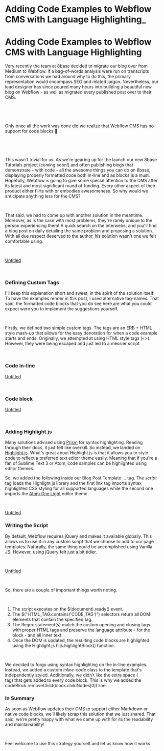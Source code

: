 # Adding Code Examples to Webflow CMS with Language Highlighting_

# Adding Code Examples to Webflow CMS with Language Highlighting

Very recently the team at 8base decided to migrate our blog over from Medium to Webflow. If a bag-of-words analysis were run on transcripts from conversations we had around why to do this, the primary representation would encompass SEO and related jargon. Nevertheless, our lead designer has since poured many hours into building a beautiful new blog on Webflow - as well as migrated every published post over to their CMS.

‍

‍

Only once all the work was done did we realize that Webflow CMS has no support for code blocks 🤦

‍

‍

This wasn't trivial for us. As we're gearing up for the launch our new 8base Tutorials project (coming soon!) and often publishing blogs that demonstrate - with code - all the awesome things you can do on 8base, displaying properly formatted code both in-line and as blocks is a must. Hopefully, Webflow is going to give some special attention to the CMS after its latest and most significant round of funding. Every other aspect of their product either flirts with or embodies awesomeness. So why would we anticipate anything less for the CMS?

‍

That said, we had to come up with another solution in the meantime. Moreover, as is the case with most problems, they're rarely unique to the person experiencing them! A quick search on the interwebs, and you'll find a blog post on daily detailing the same problem and proposing a solution. With all due respect deserved to the author, his solution wasn't one we felt comfortable using.

‍

[Untitled](Adding%20Code%20Examples%20to%20Webflow%20CMS%20with%20Language%20%20807f5ef312344f8e8447d2022d2d2d02/Untitled%20Database%20cce4fd1d3ee04147800c81b07dc7e5bf.csv)

‍

### Defining Custom Tags

I'll keep this explanation short and sweet, in the spirit of the solution itself! To have the examples render in *this* post, I used alternative tag-names. That said, the formatted code blocks that you do see here are what you could expect were you to implement the suggestions yourself.

‍

Firstly, we defined two simple custom tags. The tags are an ERB + HTML style mash-up that allows for the easy denotation for when a code example starts and ends. Originally, we attempted at using HTML style tags (<>). However, they were being escaped and just led to a messier script.

‍

### **Code In-line**

[Untitled](Adding%20Code%20Examples%20to%20Webflow%20CMS%20with%20Language%20%20807f5ef312344f8e8447d2022d2d2d02/Untitled%20Database%20a11f160f8cd44bc1bb10642f4bb9d71f.csv)

‍

### **Code block**

[Untitled](Adding%20Code%20Examples%20to%20Webflow%20CMS%20with%20Language%20%20807f5ef312344f8e8447d2022d2d2d02/Untitled%20Database%20412f945320f545c6b7d6ab54db7f9d9c.csv)

‍

### Adding Highlight.js

Many solutions advised using [Prism](https://prismjs.com/) for syntax highlighting. Reading through their docs, it just felt like overkill. So instead, we landed on [Highlight.js](https://highlightjs.org/). What's great about Highlight.js is that it allows you to style code to reflect a preferred text editor theme easily. Meaning that if you're a fan of Sublime Text 3 or Atom, code samples can be highlighted using editor themes.

So, we added the following inside our Blog Post Template <head>...</head> tag. The *script* tag loads the Highlight.js library and the first *link* tag imports syntax highlighted CSS styling for all supported languages while the second one imports the [Atom One Light](https://highlightjs.org/static/demo/) editor theme.

‍

[Untitled](Adding%20Code%20Examples%20to%20Webflow%20CMS%20with%20Language%20%20807f5ef312344f8e8447d2022d2d2d02/Untitled%20Database%20f582f4deb9514596bff76f774e8f2772.csv)

### Writing the Script

By default, Webflow requires jQuery and makes it available globally. This allows us to use it in any custom script that we choose to add to our page templates. Naturally, the same thing could be accomplished using Vanilla JS. However, using jQuery felt just a bit tidier.

‍

[Untitled](Adding%20Code%20Examples%20to%20Webflow%20CMS%20with%20Language%20%20807f5ef312344f8e8447d2022d2d2d02/Untitled%20Database%20ec53a827db4d4382b6dbfb6f55863d74.csv)

‍

So, there are a couple of important things worth noting.

‍

1. The script executes on the $(document).ready() event.
2. The $("HTML_TAG:contains('CODE_TAG')") selectors return all DOM elements that contain the specified tag.
3. The Regex statement(s) match the custom opening and closing tags with proper HTML tags and preserve the language attribute - for the block - and all inner text.
4. Once the DOM is updated, the resulting code blocks are highlighted using the Highlight.js hljs.highlightBlock() function.

‍

We decided to forgo using syntax highlighting on the in-line examples. Instead, we added a custom *inline-code* class to the template that's independently styled. Additionally, we didn't like the extra space (**<br>** tag) that gets added to every code block. This is why we added the codeBlock.removeChild(block.childNodes[0]) line.

### **In Summary**

As soon as Webflow updates their CMS to support either Markdown or native code blocks, we'll likely scrap this solution that we just shared. That said, we're pretty happy with what we came up with for its the readability and maintainability!

‍

Feel welcome to use this strategy yourself and let us know how it works.

‍

‍

‍

‍